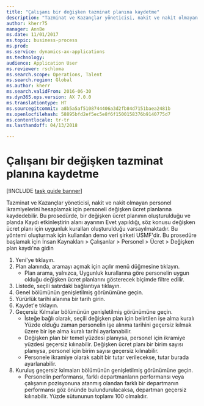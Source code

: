 ```yaml
--- 
title: "Çalışanı bir değişken tazminat planına kaydetme"
description: "Tazminat ve Kazançlar yöneticisi, nakit ve nakit olmayan personel ikramiyelerini hesaplamak için personeli değişken ücret planlarına kaydedebilir."
author: kherr75
manager: AnnBe
ms.date: 11/01/2017
ms.topic: business-process
ms.prod: 
ms.service: dynamics-ax-applications
ms.technology: 
audience: Application User
ms.reviewer: rschloma
ms.search.scope: Operations, Talent
ms.search.region: Global
ms.author: kherr
ms.search.validFrom: 2016-06-30
ms.dyn365.ops.version: AX 7.0.0
ms.translationtype: HT
ms.sourcegitcommit: a8b5a5af5108744406a3d2fb84d7151baea2481b
ms.openlocfilehash: 58895bfd2ef5ec5e8f6f1500158376b9140775d7
ms.contentlocale: tr-tr
ms.lasthandoff: 04/13/2018

---
```

# <a name="enroll-an-employee-in-a-variable-compensation-plan"></a>Çalışanı bir değişken tazminat planına kaydetme

[!INCLUDE [task guide banner](../../includes/task-guide-banner.md)]

Tazminat ve Kazançlar yöneticisi, nakit ve nakit olmayan personel ikramiyelerini hesaplamak için personeli değişken ücret planlarına kaydedebilir. Bu prosedürde, bir değişken ücret planının oluşturulduğu ve planda Kaydı etkinleştirin alanı ayarının Evet yapıldığı, söz konusu değişken ücret planı için uygunluk kuralları oluşturulduğu varsayılmaktadır. Bu yöntemi oluşturmak için kullanılan demo veri şirketi USMF'dir. Bu prosedüre başlamak için İnsan Kaynakları > Çalışanlar > Personel > Ücret > Değişken plan kaydı'na gidin

1. Yeni'ye tıklayın.
2. Plan alanında, aramayı açmak için açılır menü düğmesine tıklayın.
    * Plan arama, yalnızca, Uygunluk kurallarına göre personelin uygun olduğu değişken ücret planlarını gösterecek biçimde filtre edilir.  
3. Listede, seçili satırdaki bağlantıya tıklayın.
4. Genel bölümünün genişletilmiş görünümüne geçin.
5. Yürürlük tarihi alanına bir tarih girin.
6. Kaydet'e tıklayın.
7. Geçersiz Kılmalar bölümünün genişletilmiş görünümüne geçin.
    * İsteğe bağlı olarak, seçili değişken plan için belirtilen işe alma kuralı Yüzde olduğu zaman personelin işe alınma tarihini geçersiz kılmak üzere bir işe alma kuralı tarihi ayarlanabilir.  
    * Değişken plan bir temel yüzdesi planıysa, personel için ikramiye yüzdesi geçersiz kılınabilir. Değişken ücret planı bir birim sayısı planıysa, personel için birim sayısı geçersiz kılınabilir.  
    * Personele ikramiye olarak sabit bir tutar verilecekse, tutar burada ayarlanabilir.  
8. Kuruluş geçersiz kılmaları bölümünün genişletilmiş görünümüne geçin.
    * Personelin performansı, farklı departmanların performansı veya çalışanın pozisyonuna atanmış olandan farklı bir departmanın performansı göz önünde bulundurulacaksa, departman geçersiz kılınabilir. Yüzde sütununun toplamı 100 olmalıdır.  


